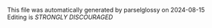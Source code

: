 This file was automatically generated by parselglossy on 2024-08-15
Editing is *STRONGLY DISCOURAGED*
